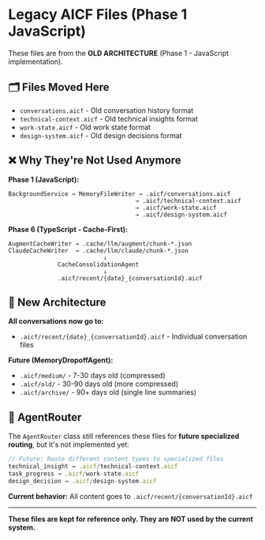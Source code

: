 # Legacy AICF Files (Phase 1 JavaScript)

These files are from the **OLD ARCHITECTURE** (Phase 1 - JavaScript implementation).

## 🗂️ Files Moved Here

- `conversations.aicf` - Old conversation history format
- `technical-context.aicf` - Old technical insights format
- `work-state.aicf` - Old work state format
- `design-system.aicf` - Old design decisions format

## ❌ Why They're Not Used Anymore

**Phase 1 (JavaScript):**
```
BackgroundService → MemoryFileWriter → .aicf/conversations.aicf
                                    → .aicf/technical-context.aicf
                                    → .aicf/work-state.aicf
                                    → .aicf/design-system.aicf
```

**Phase 6 (TypeScript - Cache-First):**
```
AugmentCacheWriter → .cache/llm/augment/chunk-*.json
ClaudeCacheWriter  → .cache/llm/claude/chunk-*.json
                           ↓
              CacheConsolidationAgent
                           ↓
              .aicf/recent/{date}_{conversationId}.aicf
```

## 🎯 New Architecture

**All conversations now go to:**
- `.aicf/recent/{date}_{conversationId}.aicf` - Individual conversation files

**Future (MemoryDropoffAgent):**
- `.aicf/medium/` - 7-30 days old (compressed)
- `.aicf/old/` - 30-90 days old (more compressed)
- `.aicf/archive/` - 90+ days old (single line summaries)

## 🔧 AgentRouter

The `AgentRouter` class still references these files for **future specialized routing**, but it's not implemented yet:

```typescript
// Future: Route different content types to specialized files
technical_insight → .aicf/technical-context.aicf
task_progress → .aicf/work-state.aicf
design_decision → .aicf/design-system.aicf
```

**Current behavior:** All content goes to `.aicf/recent/{conversationId}.aicf`

---

**These files are kept for reference only. They are NOT used by the current system.**

